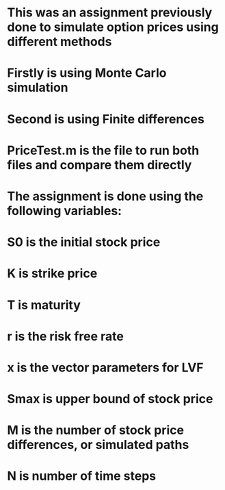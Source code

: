 # This was an assignment previously done to simulate option prices using different methods

# Firstly is using Monte Carlo simulation 

# Second is using Finite differences 

# PriceTest.m is the file to run both files and compare them directly

# The assignment is done using the following variables:

# S0 is the initial stock price

# K is strike price 

# T is maturity 

# r is the risk free rate

# x is the vector parameters for LVF

# Smax is upper bound of stock price 

# M is the number of stock price differences, or simulated paths

# N is number of time steps
